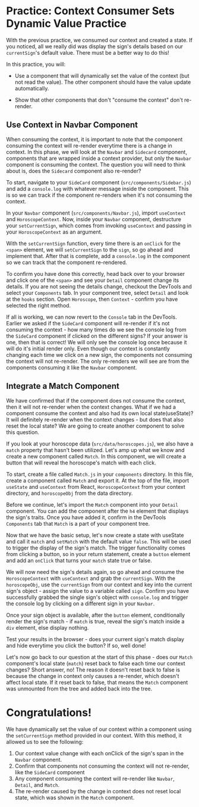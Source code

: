 # Practice: Context Consumer Sets Dynamic Value Practice

With the previous practice, we consumed our context and created a state. If you
noticed, all we really did was display the sign's details based on our
`currentSign`'s default value. There must be a better way to do this!

In this practice, you will:

- Use a component that will dynamically set the value of the context
  (but not read the value). The other component should have the value update
  automatically.

- Show that other components that don't "consume the context" don't re-render.

## Use Context in Navbar Component

When consuming the context, it is important to note that the component consuming
the context will re-render everytime there is a change in context. In this
phase, we will look at the `Navbar` and `Sidecard` component, components
that are wrapped inside a context provider, but only the `Navbar` component is
consuming the context. The question you will need to think about is, does the
`Sidecard` component also re-render?

To start, navigate to your `SideCard` component (`src/components/Sidebar.js`)
and add a `console.log` with whatever message inside the component. This is so we
can track if the component re-renders when it's not consuming the context.

In your `Navbar` component (`src/components/Navbar.js`), import `useContext` and
`HoroscopeContext`. Now, inside your `Navbar` component, destructure your
`setCurrentSign`, which comes from invoking `useContext` and passing in your
`HoroscopeContext` as an argument.

With the `setCurrentSign` function, every time there is an `onClick` for the
`<span>` element, we will `setCurrentSign` to the `sign`, so go ahead and
implement that. After that is complete, add a `console.log` in the component so
we can track that the component re-rendered.

To confirm you have done this correctly, head back over to your browser and
click one of the `<span>` and see your `Detail` component change its details.
If you are not seeing the details change, checkout the DevTools and select your
`Components` tab. In your component tree, select `Detail` and look at the
`hooks` section. Open `Horoscope`, then `Context` - confirm you have selected
the right method.

If all is working, we can now revert to the `Console` tab in the DevTools.
Earlier we asked if the `SideCard` component will re-render if it's not
consuming the context - how many times do we see the console log from the
`SideCard` component if clicked on the different signs? If your answer is one,
then that is correct! We will only see the console log once because it
will do it's initial render only. Even though our context is constantly changing
each time we click on a new sign, the components not consuming the context will
not re-render. The only re-renders we will see are from the components consuming
it like the `Navbar` component.

## Integrate a Match Component

We have confirmed that if the component does not consume the context, then it
will not re-render when the context changes. What if we had a component consume
the context and also had its own local state(useState)? It will definitely
re-render when the context changes - but does that also reset the local state?
We are going to create another component to solve this question.

If you look at your horoscope data (`src/data/horoscopes.js`), we also have a
`match` property that hasn't been utilized. Let's amp up what we know and create
a new component called `Match`. In this component, we will create a button that
will reveal the horoscope's match with each click.

To start, create a file called `Match.js` in your `components` directory. In
this file, create a component called `Match` and export it. At the top of the
file, import `useState` and `useContext` from React, `HoroscopeContext` from
your context directory, and `horoscopeObj` from the data directory.

Before we continue, let's import the `Match` component into your `Detail`
component. You can add the component after the `h4` element that displays the
sign's traits. Once you have added it, confirm in the DevTools `Components`
tab that `Match` is a part of your component tree.

Now that we have the basic setup, let's now create a state with useState and
call it `match` and `setMatch` with the default value `false`. This will be
used to trigger the display of the sign's match. The trigger functionality comes
from clicking a button, so in your return statement, create a `button` element
and add an `onClick` that turns your `match` state true or false.

We will now need the sign's details again, so go ahead and consume the
`HoroscopeContext` with `useContext` and grab the `currentSign`. With the
`horoscopeObj`, use the `currentSign` from our context and key into the current
sign's object - assign the value to a variable called `sign`. Confirm you have
successfully grabbed the single sign's object with `console.log` and trigger the
console log by clicking on a different sign in your `Navbar`.

Once your sign object is available, after the `button` element, conditionally
render the sign's match - if `match` is true, reveal the sign's match inside a
`div` element, else display nothing.

Test your results in the browser - does your current sign's match display and
hide everytime you click the button? If so, well done!

Let's now go back to our question at the start of this phase - does our `Match`
component's local state (`match`) reset back to false each time our context
changes? Short answer, no! The reason it doesn't reset back to false is because
the change in context only causes a re-render, which doesn't affect local state.
If it reset back to false, that means the `Match` component was unmounted from
the tree and added back into the tree.

# Congratulations!

We have dynamically set the value of our context within a component using the
`setCurrentSign` method provided in our context. With this method, it allowed us
to see the following:

1. Our context value change with each onClick of the sign's span in the `Navbar`
   component.
2. Confirm that components not consuming the context will not re-render, like
   the `SideCard` component
3. Any component consuming the context will re-render like `Navbar`, `Detail`,
   and `Match`.
4. The re-render caused by the change in context does not reset local state,
   which was shown in the `Match` component.

[context-starter]: ./starter
[react-devtools]: https://chrome.google.com/webstore/detail/react-developer-tools/fmkadmapgofadopljbjfkapdkoienihi?hl=en
